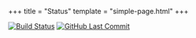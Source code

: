 +++
title = "Status"
template = "simple-page.html"
+++

[![Build Status](https://img.shields.io/travis/com/linyinfeng/blog.svg)](https://travis-ci.com/linyinfeng/blog)
[![GitHub Last Commit](https://img.shields.io/github/last-commit/linyinfeng/blog.svg)](https://github.com/linyinfeng/blog/commits/master)
